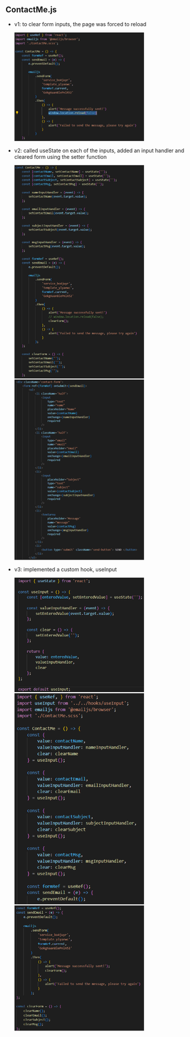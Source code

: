 ## ContactMe.js
- v1: to clear form inputs, the page was forced to reload

    <img src=readme_assets/contactme-form-reload.png width="350">
- v2: called useState on each of the inputs, added an input handler and cleared form using the setter function

    <img src=readme_assets/contactme-form-useState-1.png width="350">
    <img src=readme_assets/contactme-form-useState-2.png width="350">

- v3: implemented a custom hook, useInput

    <img src=readme_assets/contactme-form-custom-hook-1.png width="350">

    <img src=readme_assets/contactme-form-custom-hook-2.png width="350">
    <img src=readme_assets/contactme-form-custom-hook-3.png width="350">